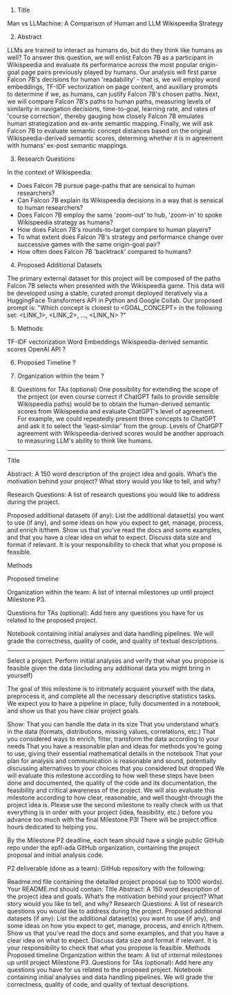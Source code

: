 1. Title
   
Man vs LLMachine: A Comparison of Human and LLM Wikispeedia Strategy

2. Abstract
   
LLMs are trained to interact as humans do, but do they think like humans as well? To answer this question, we will enlist Falcon 7B as a participant in Wikispeedia
and evaluate its performance across the most popular origin-goal page pairs previously played by humans. Our analysis will first parse Falcon 7B's decisions for human 'readability' - that is, 
we will employ word embeddings, TF-IDF vectorization on page content, and auxiliary prompts to determine if we, as humans, can justify Falcon 7B's chosen paths. Next, we
will compare Falcon 7B's paths to human paths, measuring levels of similarity in navigation decisions, time-to-goal, learning rate, and rates of 'course correction', thereby
gauging how closely Falcon 7B emulates human strategization and ex-ante semantic mapping. Finally, we will ask Falcon 7B to evaluate semantic concept distances based on 
the original Wikispeedia-derived semantic scores, determing whether it is in agreement with humans' ex-post semantic mappings.

3. Research Questions
   
In the context of Wikispeedia:
- Does Falcon 7B pursue page-paths that are sensical to human researchers?
- Can Falcon 7B explain its Wikispeedia decisions in a way that is sensical to human researchers?
- Does Falcon 7B employ the same 'zoom-out' to hub, 'zoom-in' to spoke Wikispeedia strategy as humans?
- How does Falcon 7B's rounds-to-target compare to human players?
- To what extent does Falcon 7B's strategy and performance change over successive games with the same origin-goal pair?
- How often does Falcon 7B 'backtrack' compared to humans?

4. Proposed Additional Datasets
   
The primary external dataset for this project will be composed of the paths Falcon 7B selects when presented with the Wikispeedia game. 
This data will be developed using a stable, curated prompt deployed iteratively via a HuggingFace Transformers API in Python and Google Collab.
Our proposed prompt is: "Which concept is closest to <GOAL_CONCEPT> in the following set: <LINK_1>, <LINK_2>, ..., <LINK_N> ?"

5. Methods
   
TF-IDF vectorization
Word Embeddings
Wikispeedia-derived semantic scores
OpenAI API
?

6. Proposed Timeline
?

7. Organization within the team
?

9. Questions for TAs (optional)
One possibility for extending the scope of the project (or even course correct if ChatGPT fails to provide sensible Wikispeedia paths) would be to obtain the human-derived semantic scores from Wikispeedia and evaluate ChatGPT's level of agreement. 
For example, we could repeatedly present three concepts to ChatGPT and ask it to select the 'least-similar' from the group. Levels of ChatGPT agreement with Wikispeedia-derived scores would be another approach to measuring LLM's ability to think like humans.

------------------

Title

Abstract: A 150 word description of the project idea and goals. What’s the motivation behind your project? What story would you like to tell, and why?

Research Questions: A list of research questions you would like to address during the project.

Proposed additional datasets (if any): List the additional dataset(s) you want to use (if any), and some ideas on how you expect to get, manage, process, and enrich it/them. Show us that you’ve read the docs and some examples, and that you have a clear idea on what to expect. Discuss data size and format if relevant. It is your responsibility to check that what you propose is feasible.

Methods

Proposed timeline

Organization within the team: A list of internal milestones up until project Milestone P3.

Questions for TAs (optional): Add here any questions you have for us related to the proposed project.

Notebook containing initial analyses and data handling pipelines. We will grade the correctness, quality of code, and quality of textual descriptions.

------------------

Select a project. 
Perform initial analyses and verify that what you propose is feasible given the data (including any additional data you might bring in yourself)

The goal of this milestone is to intimately acquaint yourself with the data, preprocess it, and complete all the necessary descriptive statistics tasks. 
We expect you to have a pipeline in place, fully documented in a notebook, and show us that you have clear project goals.

Show:
That you can handle the data in its size
That you understand what’s in the data (formats, distributions, missing values, correlations, etc.)
That you considered ways to enrich, filter, transform the data according to your needs
That you have a reasonable plan and ideas for methods you’re going to use, giving their essential mathematical details in the notebook
That your plan for analysis and communication is reasonable and sound, potentially discussing alternatives to your choices that you considered but dropped
We will evaluate this milestone according to how well these steps have been done and documented, the quality of the code and its documentation, the feasibility and critical awareness of the project. We will also evaluate this milestone according to how clear, reasonable, and well thought-through the project idea is. Please use the second milestone to really check with us that everything is in order with your project (idea, feasibility, etc.) before you advance too much with the final Milestone P3! There will be project office hours dedicated to helping you.

By the Milestone P2 deadline, each team should have a single public GitHub repo under the epfl-ada GitHub organization, containing the project proposal and initial analysis code.

P2 deliverable (done as a team): GitHub repository with the following:

Readme.md file containing the detailed project proposal (up to 1000 words). Your README.md should contain:
Title
Abstract: A 150 word description of the project idea and goals. What’s the motivation behind your project? What story would you like to tell, and why?
Research Questions: A list of research questions you would like to address during the project.
Proposed additional datasets (if any): List the additional dataset(s) you want to use (if any), and some ideas on how you expect to get, manage, process, and enrich it/them. Show us that you’ve read the docs and some examples, and that you have a clear idea on what to expect. Discuss data size and format if relevant. It is your responsibility to check that what you propose is feasible.
Methods
Proposed timeline
Organization within the team: A list of internal milestones up until project Milestone P3.
Questions for TAs (optional): Add here any questions you have for us related to the proposed project.
Notebook containing initial analyses and data handling pipelines. We will grade the correctness, quality of code, and quality of textual descriptions.
